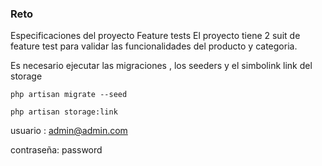 ### Reto

Especificaciones del proyecto
Feature tests
El proyecto tiene 2 suit de feature test para validar las funcionalidades del producto y categoria.



Es necesario ejecutar las migraciones , los seeders y el simbolink link del storage

`php artisan migrate --seed`

`php artisan storage:link`

usuario : admin@admin.com 

contraseña:  password

